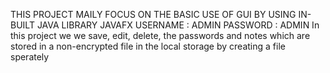 THIS PROJECT MAILY FOCUS ON THE BASIC USE OF GUI BY USING IN-BUILT JAVA LIBRARY JAVAFX
USERNAME : ADMIN
PASSWORD : ADMIN
In this project we we save, edit, delete, the passwords and notes which are stored in a non-encrypted file in the local storage by creating a file sperately 
